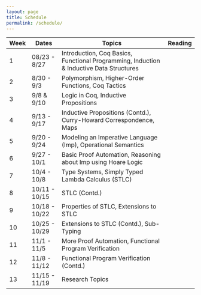 ```yaml
---
layout: page
title: Schedule
permalink: /schedule/
---
```


<table id="schedule">
<thead>
  <tr>
    <th class="seqno">Week</th>
    <th class="date">Dates</th>
    <th class="topic">Topics</th>
    <th class="reading">Reading</th>
  </tr>
</thead>
<tbody>
  <tr class="lecture">
    <td class="tg-baqh">1</td>
    <td class="tg-0lax">08/23 - 8/27</td>
    <td class="tg-0lax">Introduction, Coq Basics, Functional Programming, Induction & Inductive Data Structures</td>
    <td class="tg-0lax"></td>
  </tr>
  <tr class="lecture">
    <td class="tg-baqh">2</td>
    <td class="tg-0lax">8/30 - 9/3</td>
    <td class="tg-0lax">
      Polymorphism, Higher-Order Functions, Coq Tactics
    </td>
    <td class="tg-0lax"></td>
  </tr>
  <tr class="lecture">
    <td class="tg-baqh">3</td>
    <td class="tg-0lax">9/8 & 9/10</td>
    <td class="tg-0lax">Logic in Coq, Inductive Propositions</td>
    <td class="tg-0lax"> </td>
  </tr>
  <tr class="lecture">
    <td class="tg-baqh">4</td>
    <td class="tg-0lax">9/13 - 9/17</td>
    <td class="tg-0lax">Inductive Propositions (Contd.), Curry-Howard Correspondence, Maps</td>
    <td class="tg-0lax"> </td>
  </tr>
  <tr class="lecture">
    <td class="tg-baqh">5</td>
    <td class="tg-0lax">9/20 - 9/24</td>
    <td class="tg-0lax">Modeling an Imperative Language (Imp), Operational Semantics</td>
    <td class="tg-0lax"> </td>
  </tr>
  <tr class="lecture">
    <td class="tg-baqh">6</td>
    <td class="tg-0lax">9/27 - 10/1</td>
    <td class="tg-0lax"> Basic Proof Automation, Reasoning about Imp using Hoare Logic </td>
    <td class="tg-0lax"> </td>
  </tr>
  <tr class="lecture">
    <td class="tg-baqh">7</td>
    <td class="tg-0lax">10/4 - 10/8</td>
    <td class="tg-0lax"> Type Systems, Simply Typed Lambda Calculus (STLC)</td>
    <td class="tg-0lax"> </td>
  </tr>
  <tr class="lecture">
    <td class="tg-baqh">8</td>
    <td class="tg-0lax">10/11 - 10/15</td>
    <td class="tg-0lax"> STLC (Contd.) </td>
    <td class="tg-0lax"> </td>
  </tr>
  <tr class="lecture">
    <td class="tg-baqh">9</td>
    <td class="tg-0lax">10/18 - 10/22</td>
    <td class="tg-0lax"> Properties of STLC, Extensions to STLC</td>
    <td class="tg-0lax"> </td>
  </tr>
  <tr class="lecture">
    <td class="tg-baqh">10</td>
    <td class="tg-0lax">10/25 - 10/29</td>
    <td class="tg-0lax">Extensions to STLC (Contd.), Sub-Typing</td>
    <td class="tg-0lax">
    </td>
  </tr>
  <tr class="lecture">
    <td class="tg-baqh">11</td>
    <td class="tg-0lax">11/1 - 11/5</td>
    <td class="tg-0lax">More Proof Automation, Functional Program
    Verification</td>
    <td class="tg-0lax">
    </td>
  </tr>
  <tr class="lecture">
    <td class="tg-baqh">12</td>
    <td class="tg-0lax">11/8 - 11/12</td>
    <td class="tg-0lax">
      Functional Program Verification (Contd.)
    </td>
    <td class="tg-0lax"></td>
  </tr>
  <tr class="lecture">
    <td class="tg-baqh">13</td>
    <td class="tg-0lax">11/15 - 11/19</td>
    <td class="tg-0lax">
      Research Topics
    </td>
    <td class="tg-0lax"></td>
  </tr>
</tbody>
</table>
